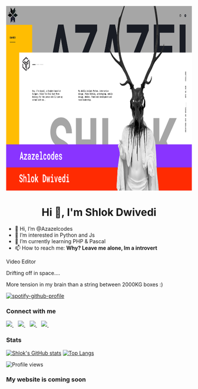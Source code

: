 <img src="https://github.com/Azazelcodes/Azazelcodes/blob/main/finalbanner.png" alt="Banner" width = 1000 height = 500>

<h1 align="center">Hi 👋, I'm Shlok Dwivedi</h1>

- 👋 Hi, I’m @Azazelcodes
- 👀 I’m interested in Python and Js
- 🌱 I’m currently learning PHP & Pascal
- 📫 How to reach me: **Why? Leave me alone, Im a introvert**

Video Editor

Drifting off in space....


More tension in my brain than a string between 2000KG boxes :)

[![spotify-github-profile](https://spotify-github-profile.vercel.app/api/view?uid=jnl6pjpx3m8kbzlcw8h7v2dcp&cover_image=true&theme=novatorem)](https://spotify-github-profile.vercel.app/api/view?uid=jnl6pjpx3m8kbzlcw8h7v2dcp&redirect=true)

### Connect with me

<a href="https://www.linkedin.com/in/shlok-dwivedi-957b8b1b2/" target="_blank" rel="noopener noreferrer" >
<img src="https://img.shields.io/badge/linkedin-%230077B5.svg?&style=for-the-badge&logo=linkedin&logoColor=white" />
</a>&nbsp;&nbsp;
<a href="https://www.instagram.com/shlok.prproj/" target="_blank" rel="noopener noreferrer">
<img src="https://img.shields.io/badge/instagram-%23E4405F.svg?&style=for-the-badge&logo=instagram&logoColor=white" />        
</a>&nbsp;&nbsp;
<a href="https://discord.gg/HVwMZvt6" target="_blank" rel="noopener noreferrer">
<img src="https://img.shields.io/badge/Discord-7289DA?style=for-the-badge&logo=discord&logoColor=white" />        
</a>&nbsp;&nbsp;
<a href="mailto:shlokdwivedi09@gmail.com" target="_blank" rel="noopener noreferrer">
<img src="https://img.shields.io/badge/Gmail-D14836?style=for-the-badge&logo=gmail&logoColor=white" />        
</a>&nbsp;&nbsp;

</p>

### Stats
[![Shlok's GitHub stats](https://github-readme-stats.vercel.app/api?username=Azazelcodes)](https://github.com/anuraghazra/github-readme-stats)
[![Top Langs](https://github-readme-stats.vercel.app/api/top-langs/?username=Azazelcodes)](https://github.com/anuraghazra/github-readme-stats)



![Profile views](https://gpvc.arturio.dev/Azazelcodes)
<h3 align ="left">My website is coming soon </h3>

<!---
Azazelcodes/Azazelcodes is a ✨ special ✨ repository because its `README.md` (this file) appears on your GitHub profile.
You can click the Preview link to take a look at your changes.
--->

